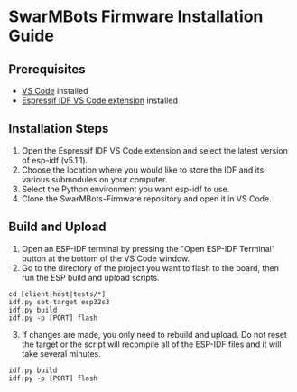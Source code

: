 # SwarMBots Firmware Installation Guide

## Prerequisites
- [VS Code](https://code.visualstudio.com/download) installed
- [Espressif IDF VS Code extension](https://marketplace.visualstudio.com/items?itemName=espressif.esp-idf-extension) installed

## Installation Steps
1. Open the Espressif IDF VS Code extension and select the latest version of esp-idf (v5.1.1).
2. Choose the location where you would like to store the IDF and its various submodules on your computer.
3. Select the Python environment you want esp-idf to use.
4. Clone the SwarMBots-Firmware repository and open it in VS Code.

## Build and Upload
1. Open an ESP-IDF terminal by pressing the "Open ESP-IDF Terminal" button at the bottom of the VS Code window.
2. Go to the directory of the project you want to flash to the board, then run the ESP build and upload scripts.
```
cd [client|host|tests/*]
idf.py set-target esp32s3
idf.py build
idf.py -p [PORT] flash
```
3. If changes are made, you only need to rebuild and upload. Do not reset the target or the script will recompile all of the ESP-IDF files and it will take several minutes.
```
idf.py build
idf.py -p [PORT] flash
```